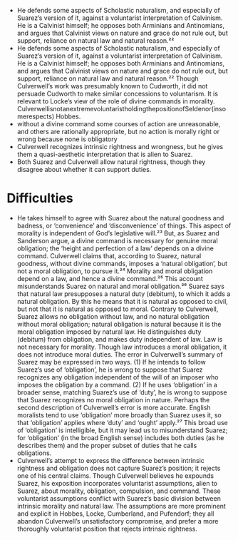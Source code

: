 - He defends some aspects of Scholastic naturalism, and especially of Suarez’s version of it, against a voluntarist interpretation of Calvinism. He is a Calvinist himself; he opposes both Arminians and Antinomians, and argues that Calvinist views on nature and grace do not rule out, but support, reliance on natural law and natural reason.²²
- He defends some aspects of Scholastic naturalism, and especially of Suarez’s version of it, against a voluntarist interpretation of Calvinism. He is a Calvinist himself; he opposes both Arminians and Antinomians, and argues that Calvinist views on nature and grace do not rule out, but support, reliance on natural law and natural reason.²² Though Culverwell’s work was presumably known to Cudworth, it did not persuade Cudworth to make similar concessions to voluntarism. It is relevant to Locke’s view of the role of divine commands in morality. CulverwellisnotanextremevoluntaristholdingthepositionofSeldenor(insomerespects) Hobbes. 
- without a divine command some courses of action are unreasonable, and others are rationally appropriate, but no action is morally right or wrong because none is obligatory
- Culverwell recognizes intrinsic rightness and wrongness, but he gives them a quasi-aesthetic interpretation that is alien to Suarez.
- Both Suarez and Culverwell allow natural rightness, though they disagree about whether it can support duties.









#                  Difficulties

- He takes himself to agree with Suarez about the natural goodness and badness, or ‘convenience’ and ‘disconvenience’ of things. This aspect of morality is independent of God’s legislative will.²³ But, as Suarez and Sanderson argue, a divine command is necessary for genuine moral obligation; the ‘height and perfection of a law’ depends on a divine command. Culverwell claims that, according to Suarez, natural goodness, without divine commands, imposes a ‘natural obligation’, but not a moral obligation, to pursue it.²⁴ Morality and moral obligation depend on a law, and hence a divine command.²⁵ This account misunderstands Suarez on natural and moral obligation.²⁶ Suarez says that natural law presupposes a natural duty (debitum), to which it adds a natural obligation. By this he means that it is natural as opposed to civil, but not that it is natural as opposed to moral. Contrary to Culverwell, Suarez allows no obligation without law, and no natural obligation without moral obligation; natural obligation is natural because it is the moral obligation imposed by natural law. He distinguishes duty (debitum) from obligation, and makes duty independent of law. Law is not necessary for morality. Though law introduces a moral obligation, it does not introduce moral duties. The error in Culverwell’s summary of Suarez may be expressed in two ways. (1) If he intends to follow Suarez’s use of ‘obligation’, he is wrong to suppose that Suarez recognizes any obligation independent of the will of an imposer who imposes the obligation by a command. (2) If he uses ‘obligation’ in a broader sense, matching Suarez’s use of ‘duty’, he is wrong to suppose that Suarez recognizes no moral obligation in nature. Perhaps the second description of Culverwell’s error is more accurate. English moralists tend to use ‘obligation’ more broadly than Suarez uses it, so that ‘obligation’ applies where ‘duty’ and ‘ought’ apply.²⁷ This broad use of ‘obligation’ is intelligible, but it may lead us to misunderstand Suarez; for ‘obligation’ (in the broad English sense) includes both duties (as he describes them) and the proper subset of duties that he calls obligations. 
- Culverwell’s attempt to express the difference between intrinsic rightness and obligation does not capture Suarez’s position; it rejects one of his central claims. Though Culverwell believes he expounds Suarez, his exposition incorporates voluntarist assumptions, alien to Suarez, about morality, obligation, compulsion, and command. These voluntarist assumptions conflict with Suarez’s basic division between intrinsic morality and natural law. The assumptions are more prominent and explicit in Hobbes, Locke, Cumberland, and Pufendorf; they all abandon Culverwell’s unsatisfactory compromise, and prefer a more thoroughly voluntarist position that rejects intrinsic rightness. 